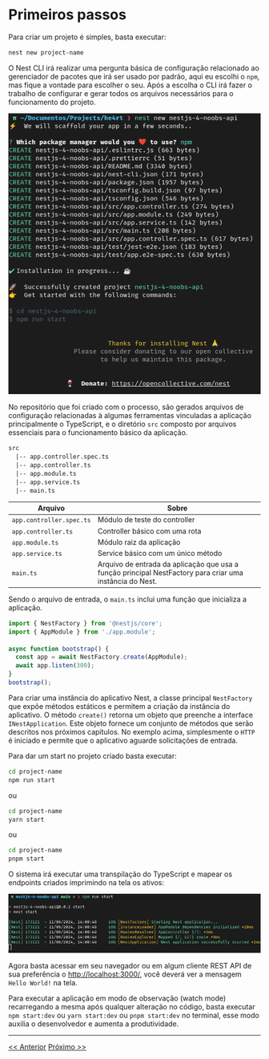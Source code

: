 # Primeiros passos

Para criar um projeto é simples, basta executar:

```bash
nest new project-name
```

O Nest CLI irá realizar uma pergunta básica de configuração relacionado ao gerenciador de pacotes que irá ser usado por padrão, aqui eu escolhi o `npm`, mas fique a vontade para escolher o seu. Após a escolha o CLI irá fazer o trabalho de configurar e gerar todos os arquivos necessários para o funcionamento do projeto.

![configure_nest](../images/configure_nest.png)

No repositório que foi criado com o processo, são gerados arquivos de configuração relacionadas à algumas ferramentas vinculadas a aplicação principalmente o TypeScript, e o diretório `src` composto por arquivos essenciais para o funcionamento básico da aplicação.

```txt
src
  |-- app.controller.spec.ts
  |-- app.controller.ts
  |-- app.module.ts
  |-- app.service.ts
  |-- main.ts
```

| Arquivo                  | Sobre                                                                                                     |
| ------------------------ | --------------------------------------------------------------------------------------------------------- |
| `app.controller.spec.ts` | Módulo de teste do controller                                                                             |
| `app.controller.ts`      | Controller básico com uma rota                                                                            |
| `app.module.ts`          | Módulo raiz da aplicação                                                                                  |
| `app.service.ts`         | Service básico com um único método                                                                        |
| `main.ts`                | Arquivo de entrada da aplicação que usa a função principal NestFactory para criar uma instância do Nest.  |

Sendo o arquivo de entrada, o `main.ts` inclui uma função que inicializa a aplicação.

```typescript
import { NestFactory } from '@nestjs/core';
import { AppModule } from './app.module';

async function bootstrap() {
  const app = await NestFactory.create(AppModule);
  await app.listen(300);
}
bootstrap();
```

Para criar uma instância do aplicativo Nest, a classe principal `NestFactory` que expõe métodos estáticos e permitem a criação da instância do aplicativo. O método `create()` retorna um objeto que preenche a interface `INestApplication`. Este objeto fornece um conjunto de métodos que serão descritos nos próximos capítulos. No exemplo acima, simplesmente o `HTTP` é iniciado e permite que o aplicativo aguarde solicitações de entrada.

Para dar um start no projeto criado basta executar:

```bash
cd project-name
npm run start
```

ou

```bash
cd project-name
yarn start
```

ou

```bash
cd project-name
pnpm start
```

O sistema irá executar uma transpilação do TypeScript e mapear os endpoints criados imprimindo na tela os ativos:

![start_nest](../images/start_nest.png)

Agora basta acessar em seu navegador ou em algum cliente REST API de sua preferência o [http://localhost:3000/](http://localhost:3000/), você deverá ver a mensagem `Hello World!` na tela.

Para executar a aplicação em modo de observação (watch mode) recarregando a mesma após qualquer alteração no código, basta executar `npm start:dev` ou `yarn start:dev` ou `pnpm start:dev` no terminal, esse modo auxilia o desenvolvedor e aumenta a produtividade.

---
[<< Anterior](./1-introducao.md) [Próximo >>](./3-controllers.md)
